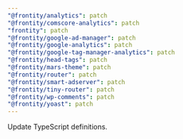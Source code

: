 ```yaml
---
"@frontity/analytics": patch
"@frontity/comscore-analytics": patch
"frontity": patch
"@frontity/google-ad-manager": patch
"@frontity/google-analytics": patch
"@frontity/google-tag-manager-analytics": patch
"@frontity/head-tags": patch
"@frontity/mars-theme": patch
"@frontity/router": patch
"@frontity/smart-adserver": patch
"@frontity/tiny-router": patch
"@frontity/wp-comments": patch
"@frontity/yoast": patch
---
```


Update TypeScript definitions.
